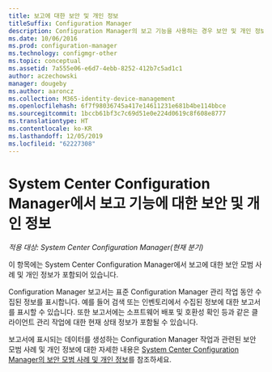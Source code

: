 ```yaml
---
title: 보고에 대한 보안 및 개인 정보
titleSuffix: Configuration Manager
description: Configuration Manager의 보고 기능을 사용하는 경우 보안 및 개인 정보에 대한 모범 사례를 이해합니다.
ms.date: 10/06/2016
ms.prod: configuration-manager
ms.technology: configmgr-other
ms.topic: conceptual
ms.assetid: 7a555e06-e6d7-4ebb-8252-412b7c5ad1c1
author: aczechowski
manager: dougeby
ms.author: aaroncz
ms.collection: M365-identity-device-management
ms.openlocfilehash: 6f7f98036745a417e14611231e681b4be114bbce
ms.sourcegitcommit: 1bccb61bf3c7c69d51e0e224d0619c8f608e8777
ms.translationtype: HT
ms.contentlocale: ko-KR
ms.lasthandoff: 12/05/2019
ms.locfileid: "62227308"
---
```

# <a name="security-and-privacy-for-reporting-in-system-center-configuration-manager"></a>System Center Configuration Manager에서 보고 기능에 대한 보안 및 개인 정보

*적용 대상: System Center Configuration Manager(현재 분기)*

이 항목에는 System Center Configuration Manager에서 보고에 대한 보안 모범 사례 및 개인 정보가 포함되어 있습니다.  

 Configuration Manager 보고서는 표준 Configuration Manager 관리 작업 동안 수집된 정보를 표시합니다. 예를 들어 검색 또는 인벤토리에서 수집된 정보에 대한 보고서를 표시할 수 있습니다. 또한 보고서에는 소프트웨어 배포 및 호환성 확인 등과 같은 클라이언트 관리 작업에 대한 현재 상태 정보가 포함될 수 있습니다.  

 보고서에 표시되는 데이터를 생성하는 Configuration Manager 작업과 관련된 보안 모범 사례 및 개인 정보에 대한 자세한 내용은 [System Center Configuration Manager의 보안 모범 사례 및 개인 정보](../../plan-design/security/security-best-practices-and-privacy-information.md)를 참조하세요.  
